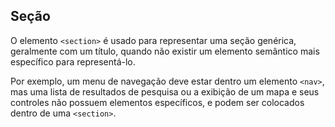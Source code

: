 ## Seção

O elemento `<section>` é usado para representar uma seção genérica, geralmente com um título, quando não existir um elemento semântico mais específico para representá-lo.

Por exemplo, um menu de navegação deve estar dentro um elemento `<nav>`, mas uma lista de resultados de pesquisa ou a exibição de um mapa e seus controles não possuem elementos específicos, e podem ser colocados dentro de uma `<section>`.
